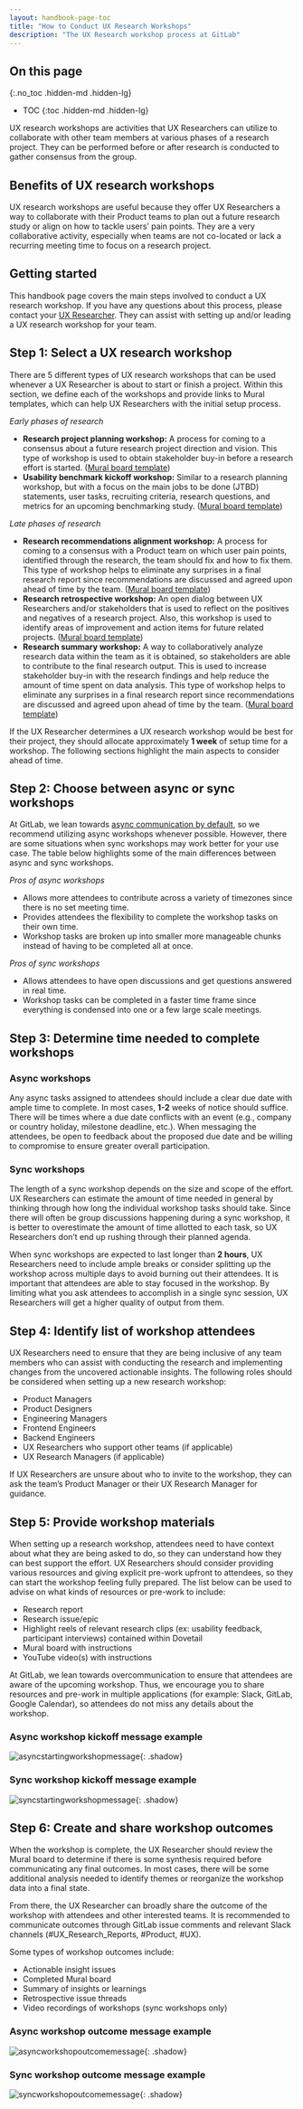 ```yaml
---
layout: handbook-page-toc
title: "How to Conduct UX Research Workshops"
description: "The UX Research workshop process at GitLab"
---
```


## On this page
{:.no_toc .hidden-md .hidden-lg}

- TOC
{:toc .hidden-md .hidden-lg}

UX research workshops are activities that UX Researchers can utilize to collaborate with other team members at various phases of a research project. They can be performed before or after research is conducted to gather consensus from the group.

## Benefits of UX research workshops
UX research workshops are useful because they offer UX Researchers a way to collaborate with their Product teams to plan out a future research study or align on how to tackle users’ pain points. They are a very collaborative activity, especially when teams are not co-located or lack a recurring meeting time to focus on a research project. 

## Getting started
This handbook page covers the main steps involved to conduct a UX research workshop. If you have any questions about this process, please contact your [UX Researcher](/handbook/product/ux/ux-research/how-uxr-team-operates/#how-ux-researchers-are-assigned). They can assist with setting up and/or leading a UX research workshop for your team.

## Step 1: Select a UX research workshop
There are 5 different types of UX research workshops that can be used whenever a UX Researcher is about to start or finish a project. Within this section, we define each of the workshops and provide links to Mural templates, which can help UX Researchers with the initial setup process.

_Early phases of research_
* **Research project planning workshop:** A process for coming to a consensus about a future research project direction and vision. This type of workshop is used to obtain stakeholder buy-in before a research effort is started. ([Mural board template](https://app.mural.co/template/769242c6-4b0b-4386-bb5c-4e8e15e0ebeb/be463719-b532-4d0e-9ec5-e93fa6d3c56e))
* **Usability benchmark kickoff workshop:** Similar to a research planning workshop, but with a focus on the main jobs to be done (JTBD) statements, user tasks, recruiting criteria, research questions, and metrics for an upcoming benchmarking study. ([Mural board template](https://app.mural.co/template/7bddfa99-889a-47cf-af34-a7d6b4c773a6/ab3450b0-2c41-4842-b5f0-b21546517ec3))

_Late phases of research_
* **Research recommendations alignment workshop:** A process for coming to a consensus with a Product team on which user pain points, identified through the research, the team should fix and how to fix them. This type of workshop helps to eliminate any surprises in a final research report since recommendations are discussed and agreed upon ahead of time by the team. ([Mural board template](https://app.mural.co/template/a5b1cf65-483d-4014-8681-373e1a6c9ee7/c2c2b37a-baf6-4b5f-9e97-87f132d07e19))
* **Research retrospective workshop:** An open dialog between UX Researchers and/or stakeholders that is used to reflect on the positives and negatives of a research project. Also, this workshop is used to identify areas of improvement and action items for future related projects. ([Mural board template](https://app.mural.co/template/c7f8b5ab-fa8d-477a-8424-a1d72e1f4858/559f7b77-1ff9-4d82-8a5a-f551078378f3))
* **Research summary workshop:** A way to collaboratively analyze research data within the team as it is obtained, so stakeholders are able to contribute to the final research output. This is used to increase stakeholder buy-in with the research findings and help reduce the amount of time spent on data analysis. This type of workshop helps to eliminate any surprises in a final research report since recommendations are discussed and agreed upon ahead of time by the team. ([Mural board template](https://app.mural.co/template/5ba6a117-a578-49ab-abbf-2fb686b0d529/f6022aa3-249b-4f82-9d9c-2960de2ecc8e))

If the UX Researcher determines a UX research workshop would be best for their project, they should allocate approximately **1 week** of setup time for a workshop. The following sections highlight the main aspects to consider ahead of time.

## Step 2: Choose between async or sync workshops
At GitLab, we lean towards [async communication by default](/handbook/values/#bias-towards-asynchronous-communication), so we recommend utilizing async workshops whenever possible. However, there are some situations when sync workshops may work better for your use case. The table below highlights some of the main differences between async and sync workshops.

_Pros of async workshops_
* Allows more attendees to contribute across a variety of timezones since there is no set meeting time.
* Provides attendees the flexibility to complete the workshop tasks on their own time.
* Workshop tasks are broken up into smaller more manageable chunks instead of having to be completed all at once.

_Pros of sync workshops_
* Allows attendees to have open discussions and get questions answered in real time.
* Workshop tasks can be completed in a faster time frame since everything is condensed into one or a few large scale meetings.

## Step 3: Determine time needed to complete workshops

### Async workshops
Any async tasks assigned to attendees should include a clear due date with ample time to complete. In most cases, **1-2** weeks of notice should suffice. There will be times where a due date conflicts with an event (e.g., company or country holiday, milestone deadline, etc.). When messaging the attendees, be open to feedback about the proposed due date and be willing to compromise to ensure greater overall participation. 

### Sync workshops
The length of a sync workshop depends on the size and scope of the effort. UX Researchers can estimate the amount of time needed in general by thinking through how long the individual workshop tasks should take. Since there will often be group discussions happening during a sync workshop, it is better to overestimate the amount of time allotted to each task, so UX Researchers don’t end up rushing through their planned agenda.

When sync workshops are expected to last longer than **2 hours**, UX Researchers need to include ample breaks or consider splitting up the workshop across multiple days to avoid burning out their attendees. It is important that attendees are able to stay focused in the workshop. By limiting what you ask attendees to accomplish in a single sync session, UX Researchers will get a higher quality of output from them.

## Step 4: Identify list of workshop attendees
UX Researchers need to ensure that they are being inclusive of any team members who can assist with conducting the research and implementing changes from the uncovered actionable insights. The following roles should be considered when setting up a new research workshop:
* Product Managers
* Product Designers
* Engineering Managers
* Frontend Engineers
* Backend Engineers
* UX Researchers who support other teams (if applicable)
* UX Research Managers (if applicable)

If UX Researchers are unsure about who to invite to the workshop, they can ask the team’s Product Manager or their UX Research Manager for guidance.

## Step 5: Provide workshop materials
When setting up a research workshop, attendees need to have context about what they are being asked to do, so they can understand how they can best support the effort. UX Researchers should consider providing various resources and giving explicit pre-work upfront to attendees, so they can start the workshop feeling fully prepared. The list below can be used to advise on what kinds of resources or pre-work to include:
* Research report
* Research issue/epic
* Highlight reels of relevant research clips (ex: usability feedback, participant interviews) contained within Dovetail
* Mural board with instructions
* YouTube video(s) with instructions

At GitLab, we lean towards overcommunication to ensure that attendees are aware of the upcoming workshop. Thus, we encourage you to share resources and pre-work in multiple applications (for example: Slack, GitLab, Google Calendar), so attendees do not miss any details about the workshop.

### Async workshop kickoff message example
![asyncstartingworkshopmessage](/handbook/product/ux/ux-research/how-to-conduct-ux-research-workshops/asyncstartingworkshopmessage.png){: .shadow}

### Sync workshop kickoff message example
![syncstartingworkshopmessage](/handbook/product/ux/ux-research/how-to-conduct-ux-research-workshops/syncstartingworkshopmessage.png){: .shadow}


## Step 6: Create and share workshop outcomes 
When the workshop is complete, the UX Researcher should review the Mural board to determine if there is some synthesis required before communicating any final outcomes. In most cases, there will be some additional analysis needed to identify themes or reorganize the workshop data into a final state. 

From there, the UX Researcher can broadly share the outcome of the workshop with attendees and other interested teams. It is recommended to communicate outcomes through GitLab issue comments and relevant Slack channels (#UX_Research_Reports, #Product, #UX). 

Some types of workshop outcomes include:
* Actionable insight issues
* Completed Mural board
* Summary of insights or learnings
* Retrospective issue threads
* Video recordings of workshops (sync workshops only)

### Async workshop outcome message example
![asyncworkshopoutcomemessage](/handbook/product/ux/ux-research/how-to-conduct-ux-research-workshops/asyncworkshopoutcomemessage.png){: .shadow}

### Sync workshop outcome message example
![syncworkshopoutcomemessage](/handbook/product/ux/ux-research/how-to-conduct-ux-research-workshops/syncworkshopoutcomemessage.png){: .shadow}
